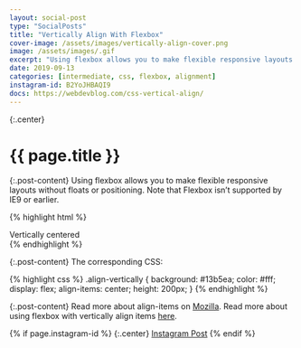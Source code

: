 ```yaml
---
layout: social-post
type: "SocialPosts"
title: "Vertically Align With Flexbox"
cover-image: /assets/images/vertically-align-cover.png
image: /assets/images/.gif
excerpt: "Using flexbox allows you to make flexible responsive layouts without floats or positioning..."
date: 2019-09-13
categories: [intermediate, css, flexbox, alignment]
instagram-id: B2YoJHBAQI9
docs: https://webdevblog.com/css-vertical-align/
---
```

{:.center}
# {{ page.title }}

{:.post-content}
Using flexbox allows you to make flexible responsive layouts without floats or
positioning. Note that Flexbox isn’t supported by IE9 or earlier.

{% highlight html %}
<div class="align-vertically">
  Vertically centered
</div>
{% endhighlight %}

{:.post-content}
The corresponding CSS:

{% highlight css %}
.align-vertically {
  background: #13b5ea;
  color: #fff;
  display: flex;
  align-items: center;
  height: 200px;
}
{% endhighlight %}


{:.post-content}
Read more about align-items on <a href="https://developer.mozilla.org/en-US/docs/Web/CSS/align-items" target="_blank">Mozilla</a>.
Read more about using flexbox with vertically align items <a href="{{page.docs}}" target="_blank">here</a>.

{% if page.instagram-id %}
{:.center}
<a class="insta-link" href="https://www.instagram.com/p/{{page.instagram-id}}" target="_blank">Instagram Post</a>
{% endif %}

